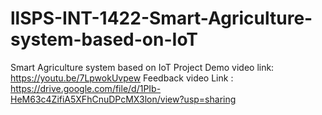 # llSPS-INT-1422-Smart-Agriculture-system-based-on-IoT
Smart Agriculture system based on IoT
Project Demo video link:
https://youtu.be/7LpwokUvpew
Feedback video Link :
https://drive.google.com/file/d/1PIb-HeM63c4ZifiA5XFhCnuDPcMX3lon/view?usp=sharing
